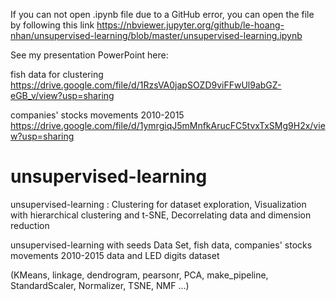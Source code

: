 If you can not open .ipynb file due to a GitHub error, you can open the file by following this link 
https://nbviewer.jupyter.org/github/le-hoang-nhan/unsupervised-learning/blob/master/unsupervised-learning.ipynb

See my presentation PowerPoint here: 

fish data for clustering
https://drive.google.com/file/d/1RzsVA0japSOZD9viFFwUl9abGZ-eGB_v/view?usp=sharing

companies' stocks movements 2010-2015
https://drive.google.com/file/d/1ymrgiqJ5mMnfkArucFC5tvxTxSMg9H2x/view?usp=sharing

# unsupervised-learning
unsupervised-learning : Clustering for dataset exploration, Visualization with hierarchical clustering and t-SNE, Decorrelating data and dimension reduction

unsupervised-learning with seeds Data Set, fish data, companies' stocks movements 2010-2015 data and LED digits dataset 

(KMeans, linkage, dendrogram, pearsonr, PCA, make_pipeline, StandardScaler, Normalizer, TSNE, NMF ...)
